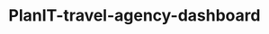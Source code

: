 # PlanIT-travel-agency-dashboard

<!-- https://cloud.appwrite.io/v1/account/sessions/oauth2/callback/google/687fce1a003b6514c6a3 -->